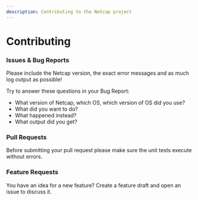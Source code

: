 ```yaml
---
description: Contributing to the Netcap project
---
```


# Contributing

### Issues & Bug Reports

Please include the Netcap version, the exact error messages and as much log output as possible!

Try to answer these questions in your Bug Report:

* What version of Netcap, which OS, which version of OS did you use?
* What did you want to do?
* What happened instead?
* What output did you get?

### Pull Requests

Before submitting your pull request please make sure the unit tests execute without errors.

### Feature Requests

You have an idea for a new feature? Create a feature draft and open an issue to discuss it.

